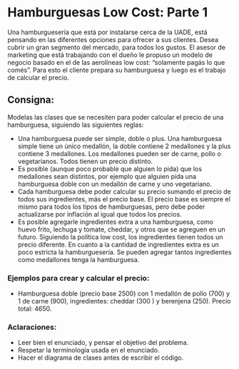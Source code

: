 # Hamburguesas Low Cost: Parte 1

Una hamburguesería que está por instalarse cerca de la UADE, está pensando en las diferentes opciones para ofrecer a sus clientes. Desea cubrir un gran segmento del mercado, para todos los gustos. El asesor de marketing que está trabajando con el dueño le propuso un modelo de negocio basado en el de las aerolíneas low cost: “solamente pagás lo que comés”. Para esto el cliente prepara su hamburguesa y luego es el trabajo de calcular el precio.

## Consigna: 
Modelas las clases que se necesiten para poder calcular el precio de una hamburguesa, siguiendo las siguientes reglas:
- Una hamburguesa puede ser simple, doble o plus. Una hamburguesa simple tiene un único medallón, la doble contiene 2 medallones y la plus contiene 3 medallones.
Los medallones pueden ser de carne, pollo o vegetarianos. Todos tienen un precio distinto.
- Es posible (aunque poco probable que alguien lo pida) que los medallones sean distintos, por ejemplo que alguien pida una hamburguesa doble con un medallón de carne y uno vegetariano.
- Cada hamburguesa debe poder calcular su precio sumando el precio de todos sus ingredientes, más el precio base. El precio base es siempre el mismo para todos los tipos de hamburguesas, pero debe poder actualizarse por inflación al igual que todos los precios.
- Es posible agregarle ingredientes extra a una hamburguesa, como huevo frito, lechuga y tomate, cheddar, y otros que se agreguen en un futuro. Siguiendo la política low cost, los ingredientes tienen todos un precio diferente. En cuanto a la cantidad de ingredientes extra es un poco estricta la hamburguesería. Se pueden agregar tantos ingredientes como medallones tenga la hamburguesa.
	
### Ejemplos para crear y calcular el precio:
- Hamburguesa doble (precio base 2500) con 1 medallón de pollo (700) y 1 de carne (900), ingredientes: cheddar (300 ) y berenjena (250). Precio total: 4650.

### Aclaraciones:
- Leer bien el enunciado, y pensar el objetivo del problema.
- Respetar la terminología usada en el enunciado.
- Hacer el diagrama de clases antes de escribir el código.
